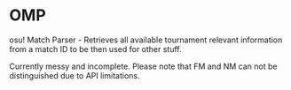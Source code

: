 # OMP
osu! Match Parser - Retrieves all available tournament relevant information from a match ID to be then used for other stuff.

Currently messy and incomplete. Please note that FM and NM can not be distinguished due to API limitations.
